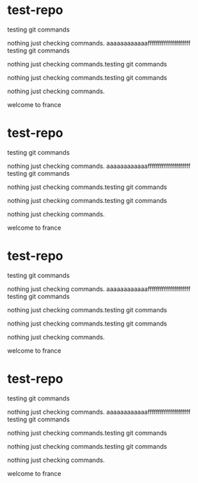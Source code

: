 # test-repo
testing git commands

nothing just checking commands.
aaaaaaaaaaaafffffffffffffffffffff\
testing git commands


nothing just checking commands.testing git commands

nothing just checking commands.testing git commands

nothing just checking commands.

welcome to france

# test-repo
testing git commands

nothing just checking commands.
aaaaaaaaaaaafffffffffffffffffffff\
testing git commands


nothing just checking commands.testing git commands

nothing just checking commands.testing git commands

nothing just checking commands.

welcome to france

# test-repo
testing git commands

nothing just checking commands.
aaaaaaaaaaaafffffffffffffffffffff\
testing git commands


nothing just checking commands.testing git commands

nothing just checking commands.testing git commands

nothing just checking commands.

welcome to france

# test-repo
testing git commands

nothing just checking commands.
aaaaaaaaaaaafffffffffffffffffffff\
testing git commands


nothing just checking commands.testing git commands

nothing just checking commands.testing git commands

nothing just checking commands.

welcome to france


